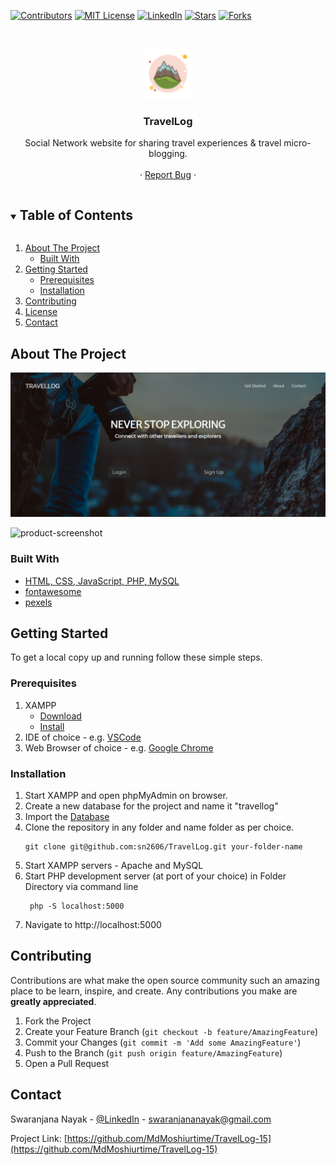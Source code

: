 <!--
*** Thanks for checking out the Best-README-Template. If you have a suggestion
*** that would make this better, please fork the TravelLog and create a pull request
*** or simply open an issue with the tag "enhancement".
*** Thanks again! Now go create something AMAZING! :D
***
***
***
*** To avoid retyping too much info. Do a search and replace for the following:
*** sn2606, TravelLog, LinkedIn, swaranjananayak@gmail.com, TravelLog, Social Network website for sharing travel experiences & travel micro-blogging.
-->



<!-- PROJECT SHIELDS -->
<!--
*** I'm using markdown "reference style" links for readability.
*** Reference links are enclosed in brackets [ ] instead of parentheses ( ).
*** See the bottom of this document for the declaration of the reference variables
*** for contributors-url, forks-url, etc. This is an optional, concise syntax you may use.
*** https://www.markdownguide.org/basic-syntax/#reference-style-links
-->
[![Contributors][contributors-shield]][contributors-url]
[![MIT License][license-shield]][license-url]
[![LinkedIn][linkedin-shield]][linkedin-url]
[![Stars][stars-shield]][stars-url]
[![Forks][forks-shield]][forks-url]



<!-- PROJECT LOGO -->
<br />
<p align="center">
  <a href="https://github.com/MdMoshiurtime/TravelLog-15">
    <img src="Images\alps_favicon.png" alt="Logo" width="80" height="80">
  </a>

  <h3 align="center">TravelLog</h3>

  <p align="center">
    Social Network website for sharing travel experiences & travel micro-blogging.
    <br />
    <!-- <a href="https://github.com/MdMoshiurtime/TravelLog-15"><strong>Explore the docs »</strong></a> -->
    <br />
    <!-- <br /> -->
    <!-- <a href="https://www.linkedin.com/in/md-moshiurrahman15/">View Demo</a> -->
    ·
    <a href="https://www.linkedin.com/in/md-moshiurrahman15/">Report Bug</a>
    ·
    <!-- <a href="https://github.com/MdMoshiurtime/TravelLog-15">Request Feature</a> -->
  </p>
</p>



<!-- TABLE OF CONTENTS -->
<details open="open">
  <summary><h2 style="display: inline-block">Table of Contents</h2></summary>
  <ol>
    <li>
      <a href="#about-the-project">About The Project</a>
      <ul>
        <li><a href="#built-with">Built With</a></li>
      </ul>
    </li>
    <li>
      <a href="#getting-started">Getting Started</a>
      <ul>
        <li><a href="#prerequisites">Prerequisites</a></li>
        <li><a href="#installation">Installation</a></li>
      </ul>
    </li>
    <li><a href="#contributing">Contributing</a></li>
    <li><a href="#license">License</a></li>
    <li><a href="#contact">Contact</a></li>
  </ol>
</details>



<!-- ABOUT THE PROJECT -->
## About The Project

[![Product Name Screen Shot]](https://example.com)


![product-screenshot]


### Built With

* [HTML, CSS, JavaScript, PHP, MySQL]()
* [fontawesome](https://fontawesome.com/)
* [pexels](https://www.pexels.com/)



<!-- GETTING STARTED -->
## Getting Started

To get a local copy up and running follow these simple steps.

### Prerequisites

1. XAMPP
   * [Download](https://www.apachefriends.org/download.html)
   * [Install](https://xamppguide.com/)
2. IDE of choice - e.g. [VSCode](https://code.visualstudio.com/download)
3. Web Browser of choice - e.g. [Google Chrome](https://www.google.com/intl/en_in/chrome/) 

### Installation

1. Start XAMPP and open phpMyAdmin on browser.
2. Create a new database for the project and name it "travellog"
3. Import the [Database](https://github.com/MdMoshiurtime/TravelLog-15/sql)
4. Clone the repository in any folder and name folder as per choice.
    ```
    git clone git@github.com:sn2606/TravelLog.git your-folder-name
    ```
5. Start XAMPP servers - Apache and MySQL
6. Start PHP development server (at port of your choice) in Folder Directory via command line
   ```
    php -S localhost:5000
   ```
7. Navigate to http://localhost:5000


<!-- CONTRIBUTING -->
## Contributing

Contributions are what make the open source community such an amazing place to be learn, inspire, and create. Any contributions you make are **greatly appreciated**.

1. Fork the Project
2. Create your Feature Branch (`git checkout -b feature/AmazingFeature`)
3. Commit your Changes (`git commit -m 'Add some AmazingFeature'`)
4. Push to the Branch (`git push origin feature/AmazingFeature`)
5. Open a Pull Request


<!-- CONTACT -->
## Contact

Swaranjana Nayak - [@LinkedIn](https://www.linkedin.com/in/swaranjana-nayak/) - swaranjananayak@gmail.com

Project Link: [https://github.com/MdMoshiurtime/TravelLog-15](https://github.com/MdMoshiurtime/TravelLog-15)



<!-- MARKDOWN LINKS & IMAGES -->
<!-- https://www.markdownguide.org/basic-syntax/#reference-style-links -->
[contributors-shield]: https://img.shields.io/github/contributors/sn2606/TravelLog.svg?style=for-the-badge
[contributors-url]:https://github.com/MdMoshiurtime/TravelLog-15/graphs/contributors
[forks-shield]: https://img.shields.io/github/forks/sn2606/TravelLog.svg?style=for-the-badge
[forks-url]: https://github.com/MdMoshiurtime/TravelLog-15
[stars-shield]: https://github.com/MdMoshiurtime/TravelLog-15
[stars-url]: https://github.com/MdMoshiurtime/TravelLog-15
[issues-shield]: https://github.com/MdMoshiurtime/TravelLog-15
[issues-url]: https://github.com/MdMoshiurtime/TravelLog-15
[license-shield]: https://github.com/MdMoshiurtime/TravelLog-15
[license-url]: https://github.com/MdMoshiurtime/TravelLog-15
[linkedin-shield]: https://github.com/MdMoshiurtime/TravelLog-15
[linkedin-url]: https://www.linkedin.com/in/md-moshiurrahman15/
[Product Name Screen Shot]: Images/Landing-Page-SS.png
[product-screenshot]: Images/about-us-rec.gif
